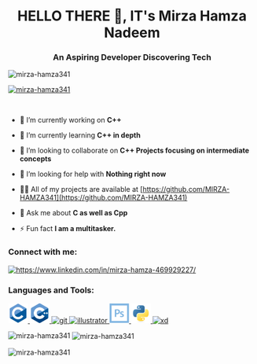 <h1 align="center">HELLO THERE 👋, IT's Mirza Hamza Nadeem</h1>
<h3 align="center"> An Aspiring Developer Discovering Tech</h3>

<p align="left"> <img src="https://komarev.com/ghpvc/?username=mirza-hamza341&label=Profile%20views&color=0e75b6&style=flat" alt="mirza-hamza341" /> </p>

<p align="left"> <a href="https://github.com/ryo-ma/github-profile-trophy"><img src="https://github-profile-trophy.vercel.app/?username=mirza-hamza341" alt="mirza-hamza341" /></a> </p>

<p align="left"> <a href="https://twitter.com/" target="blank"><img src="https://img.shields.io/twitter/follow/?logo=twitter&style=for-the-badge" alt="" /></a> </p>

- 🔭 I’m currently working on **C++**

- 🌱 I’m currently learning **C++ in depth**

- 👯 I’m looking to collaborate on **C++ Projects focusing on intermediate concepts**

- 🤝 I’m looking for help with **Nothing right now**

- 👨‍💻 All of my projects are available at [https://github.com/MIRZA-HAMZA341](https://github.com/MIRZA-HAMZA341)

- 💬 Ask me about **C as well as Cpp**

- ⚡ Fun fact **I am a multitasker.**

<h3 align="left">Connect with me:</h3>
<p align="left">
<a href="https://linkedin.com/in/https://www.linkedin.com/in/mirza-hamza-469929227/" target="blank"><img align="center" src="https://raw.githubusercontent.com/rahuldkjain/github-profile-readme-generator/master/src/images/icons/Social/linked-in-alt.svg" alt="https://www.linkedin.com/in/mirza-hamza-469929227/" height="30" width="40" /></a>
</p>

<h3 align="left">Languages and Tools:</h3>
<p align="left"> <a href="https://www.cprogramming.com/" target="_blank" rel="noreferrer"> <img src="https://raw.githubusercontent.com/devicons/devicon/master/icons/c/c-original.svg" alt="c" width="40" height="40"/> </a> <a href="https://www.w3schools.com/cpp/" target="_blank" rel="noreferrer"> <img src="https://raw.githubusercontent.com/devicons/devicon/master/icons/cplusplus/cplusplus-original.svg" alt="cplusplus" width="40" height="40"/> </a> <a href="https://git-scm.com/" target="_blank" rel="noreferrer"> <img src="https://www.vectorlogo.zone/logos/git-scm/git-scm-icon.svg" alt="git" width="40" height="40"/> </a> <a href="https://www.adobe.com/in/products/illustrator.html" target="_blank" rel="noreferrer"> <img src="https://www.vectorlogo.zone/logos/adobe_illustrator/adobe_illustrator-icon.svg" alt="illustrator" width="40" height="40"/> </a> <a href="https://www.photoshop.com/en" target="_blank" rel="noreferrer"> <img src="https://raw.githubusercontent.com/devicons/devicon/master/icons/photoshop/photoshop-line.svg" alt="photoshop" width="40" height="40"/> </a> <a href="https://www.python.org" target="_blank" rel="noreferrer"> <img src="https://raw.githubusercontent.com/devicons/devicon/master/icons/python/python-original.svg" alt="python" width="40" height="40"/> </a> <a href="https://www.adobe.com/products/xd.html" target="_blank" rel="noreferrer"> <img src="https://cdn.worldvectorlogo.com/logos/adobe-xd.svg" alt="xd" width="40" height="40"/> </a> </p>

<p><img align="left" src="https://github-readme-stats.vercel.app/api/top-langs?username=mirza-hamza341&show_icons=true&locale=en&layout=compact" alt="mirza-hamza341" /></p>

<p>&nbsp;<img align="center" src="https://github-readme-stats.vercel.app/api?username=mirza-hamza341&show_icons=true&locale=en" alt="mirza-hamza341" /></p>

<p><img align="center" src="https://github-readme-streak-stats.herokuapp.com/?user=mirza-hamza341&" alt="mirza-hamza341" /></p>
